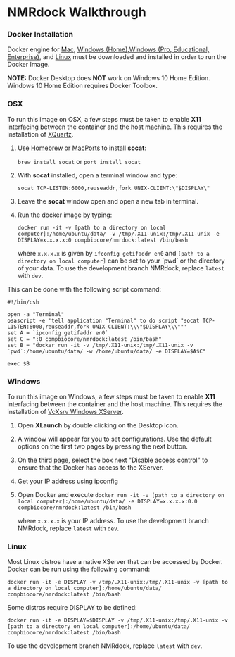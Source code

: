 # NMRdock Walkthrough

### Docker Installation

Docker engine for [Mac](https://docs.docker.com/docker-for-mac/install/), [Windows (Home)](https://docs.docker.com/toolbox/overview/),[Windows (Pro, Educational, Enterprise)](https://docs.docker.com/docker-for-windows/install/), and [Linux](https://docs.docker.com/v17.12/install/) must be downloaded and installed in order to run the Docker Image.

**NOTE:** Docker Desktop does **NOT** work on Windows 10 Home Edition. Windows 10 Home Edition requires Docker Toolbox.

### OSX

To run this image on OSX, a few steps must be taken to enable **X11** interfacing between the container and the host machine. This requires the installation of [XQuartz](https://www.xquartz.org/).

1.  Use [Homebrew](https://brew.sh/) or [MacPorts](https://www.macports.org/) to install **socat**:

	`brew install socat` or `port install socat`
2. With **socat** installed, open a terminal window and type:

	`socat TCP-LISTEN:6000,reuseaddr,fork UNIX-CLIENT:\"$DISPLAY\"`
3. Leave the **socat** window open and open a new tab in terminal.
4. Run the docker image by typing:

	`docker run -it -v [path to a directory on local computer]:/home/ubuntu/data/ -v /tmp/.X11-unix:/tmp/.X11-unix -e DISPLAY=x.x.x.x:0 compbiocore/nmrdock:latest /bin/bash`

	where `x.x.x.x` is given by `ifconfig getifaddr en0` and `[path to a directory on local computer]` can be set to your \`pwd\` or the directory of your data. To use the development branch NMRdock, replace `latest` with `dev`.

This can be done with the following script command:
```
#!/bin/csh

open -a "Terminal"
osascript -e 'tell application "Terminal" to do script "socat TCP-LISTEN:6000,reuseaddr,fork UNIX-CLIENT:\\\"$DISPLAY\\\""'
set A = `ipconfig getifaddr en0`
set C = ":0 compbiocore/nmrdock:latest /bin/bash"
set B = "docker run -it -v /tmp/.X11-unix:/tmp/.X11-unix -v `pwd`:/home/ubuntu/data/ -w /home/ubuntu/data/ -e DISPLAY=$A$C"

exec $B
```
### Windows

To run this image on Windows, a few steps must be taken to enable **X11** interfacing between the container and the host machine. This requires the installation of [VcXsrv Windows XServer](https://sourceforge.net/projects/vcxsrv/).

1. Open **XLaunch** by double clicking on the Desktop Icon.

2. A window will appear for you to set configurations. Use the default options on the first two pages by pressing the next button.

3. On the third page, select the box next "Disable access control" to ensure that the Docker has access to the XServer.

4. Get your IP address using ipconfig 

5. Open Docker and execute `docker run -it -v [path to a directory on local computer]:/home/ubuntu/data/ -e DISPLAY=x.x.x.x:0.0 compbiocore/nmrdock:latest /bin/bash`

	where `x.x.x.x` is your IP address. To use the development branch NMRdock, replace `latest` with `dev`.

### Linux
Most Linux distros have a native XServer that can be accessed by Docker. Docker can be run using the following command:

`docker run -it -e DISPLAY -v /tmp/.X11-unix:/tmp/.X11-unix -v [path to a directory on local computer]:/home/ubuntu/data/ compbiocore/nmrdock:latest /bin/bash`

Some distros require DISPLAY to be defined:

`docker run -it -e DISPLAY=$DISPLAY -v /tmp/.X11-unix:/tmp/.X11-unix -v [path to a directory on local computer]:/home/ubuntu/data/ compbiocore/nmrdock:latest /bin/bash`

To use the development branch NMRdock, replace `latest` with `dev`.